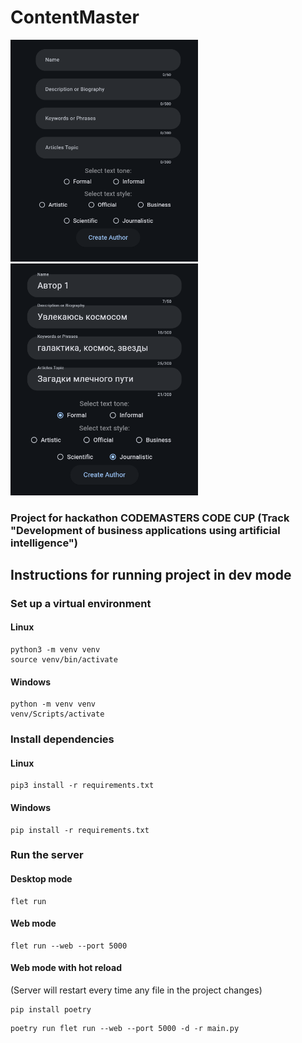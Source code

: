 # ContentMaster
<img src="demo/1.png" width="300" height="auto">
<img src="demo/2.png" width="300" height="auto">

### Project for hackathon CODEMASTERS CODE CUP (Track "Development of business applications using artificial intelligence")

## Instructions for running project in dev mode

### Set up a virtual environment
#### Linux
```commandline
python3 -m venv venv
source venv/bin/activate
```
#### Windows
```commandline
python -m venv venv
venv/Scripts/activate
```

### Install dependencies
#### Linux
```commandline
pip3 install -r requirements.txt
```
#### Windows
```commandline
pip install -r requirements.txt
```

### Run the server
#### Desktop mode
```commandline
flet run
```
#### Web mode
```commandline
flet run --web --port 5000
```
#### Web mode with hot reload
(Server will restart every time any file in the project changes)
```commandline
pip install poetry
```
```commandline
poetry run flet run --web --port 5000 -d -r main.py
```
